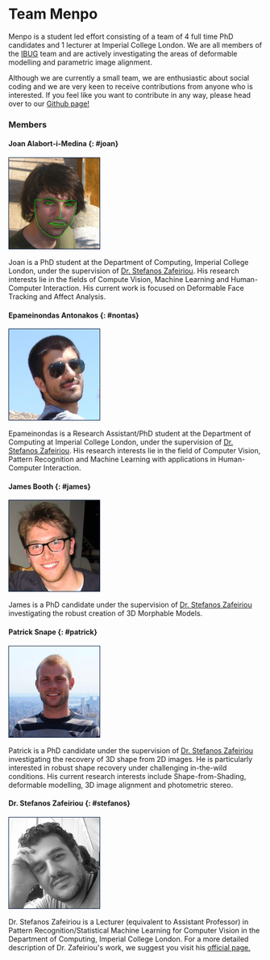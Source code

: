Team Menpo
==========

Menpo is a student led effort consisting of a team of 4 full
time PhD candidates and 1 lecturer at Imperial College London.
We are all members of the [IBUG](http://ibug.doc.ic.ac.uk/) team and are
actively investigating the areas of deformable modelling and parametric image
alignment.

Although we are currently a small team, we are enthusiastic about social coding
and we are very keen to receive contributions from anyone who is interested.
If you feel like you want to contribute in any way, please head over to our
[Github page!](http://www.github.com/menpo/menpo)

### Members
#### Joan Alabort-i-Medina {: #joan}
<div>
<img alt="Joan Alabort-i-Medina" src="images/team/joan_portrait.png" class="left" style="border:1px solid #021a40; margin-right: 20px;">

Joan is a PhD student at the Department of Computing, Imperial College London,
under the supervision of [Dr. Stefanos Zafeiriou](#stefanos).
His research interests lie in the fields of Compute Vision, Machine Learning
and Human-Computer Interaction. His current work is focused on
Deformable Face Tracking and Affect Analysis.
</div>

<div style="clear: both;"></div>

#### Epameinondas Antonakos {: #nontas}
<div style="clear: both;">
<img alt="Nontas Antonakos" src="images/team/nontas_portrait.png" class="left" style="border:1px solid #021a40; margin-right: 20px;">

Epameinondas is a Research Assistant/PhD student at the Department of Computing
at Imperial College London, under the supervision of
[Dr. Stefanos Zafeiriou](#stefanos). His research
interests lie in the field of Computer Vision, Pattern Recognition and
Machine Learning with applications in Human-Computer Interaction.
</div>

<div style="clear: both;"></div>

#### James Booth {: #james}
<div style="clear: both;">
<img alt="James Booth" src="images/team/james_portrait.png" class="left" style="border:1px solid #021a40; margin-right: 20px;">

James is a PhD candidate under the supervision of
[Dr. Stefanos Zafeiriou](#stefanos) investigating the robust creation
of 3D Morphable Models.
</div>

<div style="clear: both;"></div>

#### Patrick Snape {: #patrick}
<div style="clear: both;">
<img alt="Patrick Snape" src="images/team/patrick_portrait.png" class="left" style="border:1px solid #021a40; margin-right: 20px;">


Patrick is a PhD candidate under the supervision of
[Dr. Stefanos Zafeiriou](#stefanos) investigating the recovery of 3D shape
from 2D images. He is particularly interested in robust shape recovery under
challenging in-the-wild conditions. His current research interests include
Shape-from-Shading, deformable modelling, 3D image alignment and photometric
stereo.
</div>

<div style="clear: both;"></div>

#### Dr. Stefanos Zafeiriou {: #stefanos}
<div style="clear: both;">
<img alt="Stefanos Zafeiriou" src="images/team/stefanos_portrait.png" class="left" style="border:1px solid #021a40; margin-right: 20px;">

Dr. Stefanos Zafeiriou is a Lecturer (equivalent to Assistant Professor) in
Pattern Recognition/Statistical Machine Learning for Computer Vision in the
Department of Computing, Imperial College London. For a more detailed
description of Dr. Zafeiriou's work, we suggest you visit his
[official page.](http://ibug.doc.ic.ac.uk/people/szafeiriou)
</div>

